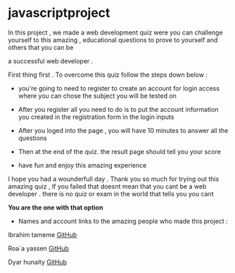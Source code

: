 # javascriptproject

In this project , we made a web development quiz were you can challenge yourself  to this amazing , educational questions to prove to yourself and others that you can be 

a successful web developer .

First thing first . To overcome this quiz follow the steps down below : 

* you're going  to need to  register to create an account for login access where you can chose the subject you will be tested on 

* After you register all you need to do is to put the account information you created in the registration form in the login inputs

* After you loged into the page , you will have 10 minutes to answer all the questions

* Then at the end of the quiz. the result page should tell you your score

* have fun and enjoy this amazing experience


I hope you had a wounderfull day . Thank you so much for trying out this amazing quiz , If you failed that doesnt mean that you cant be a web developer . there is no quiz or exam in the world that tells you you cant

**You are the one with that option**

* Names and account links to the amazing people who made this project :

 Ibrahim tameme [GitHub](https://github.com/IbrahimTameme/Personal-repo "GitHub")

 Roa`a yassen [GitHub](https://github.com/roayas "GitHub")

 Dyar hunaity [GitHub](https://github.com/Dyarhunaity/javascriptproject "GitHub")


